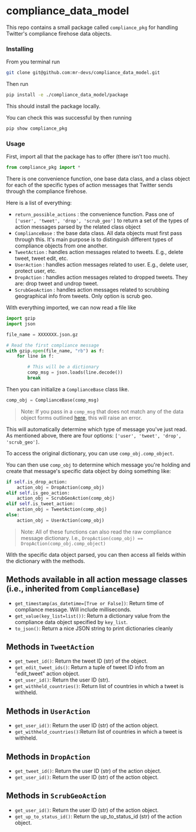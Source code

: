 # compliance_data_model

This repo contains a small package called `compliance_pkg` for handling Twitter's compliance firehose data objects.

### Installing
From you terminal run
```sh
git clone git@github.com:mr-devs/compliance_data_model.git
```

Then run
```sh
pip install -e ./compliance_data_model/package
```

This should install the package locally.

You can check this was successful by then running
```sh
pip show compliance_pkg
```

### Usage

First, import all that the package has to offer (there isn't too much).
```python
from compliance_pkg import *
```

There is one convenience function, one base data class, and a class object for each of the specific types of action messages that Twitter sends through the compliance firehose.

Here is a list of everything:
- `return_possible_actions` : the convenience function. Pass one of `['user', 'tweet', 'drop', 'scrub_geo']` to return a set of the types of action messages parsed by the related class object
- `ComplianceBase` : the base data class. All data objects must first pass through this. It's main purpose is to distinguish different types of compliance objects from one another.
- `TweetAction` : handles action messages related to tweets. E.g., delete tweet, tweet edit, etc.
- `UserAction` : handles action messages related to user. E.g., delete user, protect user, etc.
- `DropAction` : handles action messages related to dropped tweets. They are: drop tweet and undrop tweet.
- `ScrubGeoAction` : handles action messages related to scrubbing geographical info from tweets. Only option is scrub geo.

With everything imported, we can now read a file like

```py
import gzip
import json

file_name = XXXXXXX.json.gz

# Read the first compliance message
with gzip.open(file_name, "rb") as f:
    for line in f:

        # This will be a dictionary
        comp_msg = json.loads(line.decode())
        break
```

Then you can initialize a `ComplianceBase` class like.

```py
comp_obj = ComplianceBase(comp_msg)
```
> Note: If you pass in a `comp_msg` that does not match any of the data object forms outlined [here](https://developer.twitter.com/en/docs/twitter-api/enterprise/compliance-firehose-api/guides/compliance-data-objects), this will raise an error.

This will automatically determine which type of message you've just read. As mentioned above, there are four options: `['user', 'tweet', 'drop', 'scrub_geo']`.

To access the original dictionary, you can use `comp_obj.comp_object`.

You can then use `comp_obj` to determine which message you're holding and create that message's specific data object by doing something like:

```py
if self.is_drop_action:
    action_obj = DropAction(comp_obj)
elif self.is_geo_action:
    action_obj = ScrubGeoAction(comp_obj)
elif self.is_tweet_action:
    action_obj = TweetAction(comp_obj)
else:
    action_obj = UserAction(comp_obj)
```
> Note: All of these functions can also read the raw compliance message dictionary. I.e., `DropAction(comp_obj) == DropAction(comp_obj.comp_object)`

With the specific data object parsed, you can then access all fields within the dictionary with the methods.

## Methods available in all action message classes (i.e., inherited from `ComplianceBase`)

- `get_timestamp(as_datetime=[True or False])`: Return time of compliance message. Will include milliseconds.
- `get_value(key_list=list())`: Return a dictionary value from the compliance data object specified by `key_list`. 
- `to_json()`: Return a nice JSON string to print dictionaries cleanly

## Methods in `TweetAction`

- `get_tweet_id()`: Return the tweet ID (str) of the object.
- `get_edit_tweet_ids()`: Return a tuple of tweet ID info from an "edit_tweet" action object.
- `get_user_id()`: Return the user ID (str).
- `get_withheld_countries()`: Return list of countries in which a tweet is withheld.

## Methods in `UserAction`

- `get_user_id()`: Return the user ID (str) of the action object.
- `get_withheld_countries()`:Return list of countries in which a tweet is withheld.

## Methods in `DropAction`

- `get_tweet_id()`: Return the user ID (str) of the action object.
- `get_user_id()`: Return the user ID (str) of the action object.

## Methods in `ScrubGeoAction`

- `get_user_id()`: Return the user ID (str) of the action object.
- `get_up_to_status_id()`: Return the up_to_status_id (str) of the action object.